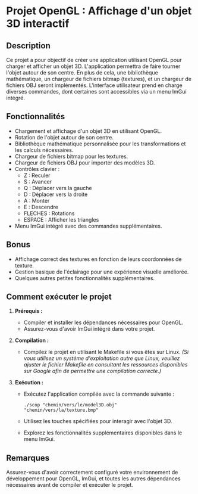 ﻿
# Projet OpenGL : Affichage d'un objet 3D interactif

## Description

Ce projet a pour objectif de créer une application utilisant OpenGL pour charger et afficher un objet 3D. L'application permettra de faire tourner l'objet autour de son centre. En plus de cela, une bibliothèque mathématique, un chargeur de fichiers bitmap (textures), et un chargeur de fichiers OBJ seront implémentés. L'interface utilisateur prend en charge diverses commandes, dont certaines sont accessibles via un menu ImGui intégré.

## Fonctionnalités

-   Chargement et affichage d'un objet 3D en utilisant OpenGL.
-   Rotation de l'objet autour de son centre.
-   Bibliothèque mathématique personnalisée pour les transformations et les calculs nécessaires.
-   Chargeur de fichiers bitmap pour les textures.
-   Chargeur de fichiers OBJ pour importer des modèles 3D.
-   Contrôles clavier :
    -   Z : Reculer
    -   S : Avancer
    -   Q : Déplacer vers la gauche
    -   D : Déplacer vers la droite
    -   A : Monter
    -   E : Descendre
    -   FLECHES : Rotations
    -   ESPACE : Afficher les triangles
-   Menu ImGui intégré avec des commandes supplémentaires.

## Bonus

-   Affichage correct des textures en fonction de leurs coordonnées de texture.
-   Gestion basique de l'éclairage pour une expérience visuelle améliorée.
-   Quelques autres petites fonctionnalités supplémentaires.

## Comment exécuter le projet

1.  **Prérequis :**
    
    -   Compiler et installer les dépendances nécessaires pour OpenGL.
    -   Assurez-vous d'avoir ImGui intégré dans votre projet.
2.  **Compilation :**
    
    -   Compilez le projet en utilisant le Makefile si vous êtes sur Linux.
 *(Si vous utilisez un système d'exploitation autre que Linux, veuillez ajuster le fichier Makefile en consultant les ressources disponibles sur Google afin de permettre une compilation correcte.)*
3.  **Exécution :**
    
    -   Exécutez l'application compilée avec la commande suivante :
       
        `./scop "chemin/vers/le/model3D.obj" "chemin/vers/la/texture.bmp"` 
        
    -   Utilisez les touches spécifiées pour interagir avec l'objet 3D.
    -   Explorez les fonctionnalités supplémentaires disponibles dans le menu ImGui.

## Remarques

Assurez-vous d'avoir correctement configuré votre environnement de développement pour OpenGL, ImGui, et toutes les autres dépendances nécessaires avant de compiler et exécuter le projet.
